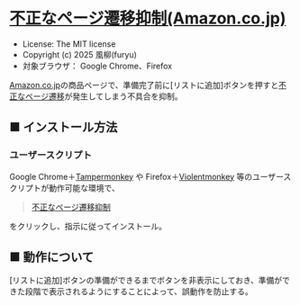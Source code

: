 [不正なページ遷移抑制(Amazon.co.jp)](https://github.com/furyutei/amzSuppressIllegalPageTransition)
===

- License: The MIT license  
- Copyright (c) 2025 風柳(furyu)  
- 対象ブラウザ： Google Chrome、Firefox  

[Amazon.co.jp](https://www.amazon.co.jp/)の商品ページで、準備完了前に[リストに追加]ボタンを押すと[不正なページ遷移](https://www.amazon.co.jp/gp/product/handle-buy-box)が発生してしまう不具合を抑制。  


■ インストール方法 
---
### ユーザースクリプト
Google Chrome＋[Tampermonkey](https://chrome.google.com/webstore/detail/tampermonkey/dhdgffkkebhmkfjojejmpbldmpobfkfo) や Firefox＋[Violentmonkey](https://addons.mozilla.org/ja/firefox/addon/violentmonkey/) 等のユーザースクリプトが動作可能な環境で、  

> [不正なページ遷移抑制](http://furyutei.github.io/amzSuppressIllegalPageTransition/src/js/amzSuppressIllegalPageTransition.user.js)  
                                
をクリックし、指示に従ってインストール。  


■ 動作について
---
[リストに追加]ボタンの準備ができるまでボタンを非表示にしておき、準備ができた段階で表示されるようにすることによって、誤動作を防止する。  
